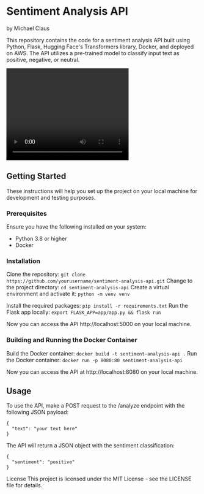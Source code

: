 # Sentiment Analysis API
by Michael Claus

This repository contains the code for a sentiment analysis API built using Python, Flask, Hugging Face's Transformers library, Docker, and deployed on AWS. The API utilizes a pre-trained model to classify input text as positive, negative, or neutral.

<video width="320" height="240" controls>
  <source src="README/sentiment-analysis-api-demo-michael-claus-480.mov" type="video/mov">
</video>

## Getting Started
These instructions will help you set up the project on your local machine for development and testing purposes.

### Prerequisites
Ensure you have the following installed on your system:
- Python 3.8 or higher
- Docker

### Installation
Clone the repository: `git clone https://github.com/yourusername/sentiment-analysis-api.git`
Change to the project directory: `cd sentiment-analysis-api`
Create a virtual environment and activate it: `python -m venv venv`

Install the required packages: `pip install -r requirements.txt`
Run the Flask app locally: `export FLASK_APP=app/app.py && flask run`

Now you can access the API http://localhost:5000 on your local machine.

### Building and Running the Docker Container
Build the Docker container: `docker build -t sentiment-analysis-api .`
Run the Docker container: `docker run -p 8080:80 sentiment-analysis-api`

Now you can access the API at http://localhost:8080 on your local machine.

## Usage
To use the API, make a POST request to the /analyze endpoint with the following JSON payload:
```
{
  "text": "your text here"
}
```

The API will return a JSON object with the sentiment classification:
```
{
  "sentiment": "positive"
}
```

License
This project is licensed under the MIT License - see the LICENSE file for details.